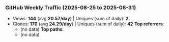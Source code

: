 ### GitHub Weekly Traffic (2025-08-25 to 2025-08-31)
- Views: **144** (avg **20.57/day**)  |  Uniques (sum of daily): **2**
- Clones: **170** (avg **24.29/day**)  |  Uniques (sum of daily): **42**
**Top referrers**:
  - (no data)
**Top paths**:
  - (no data)
